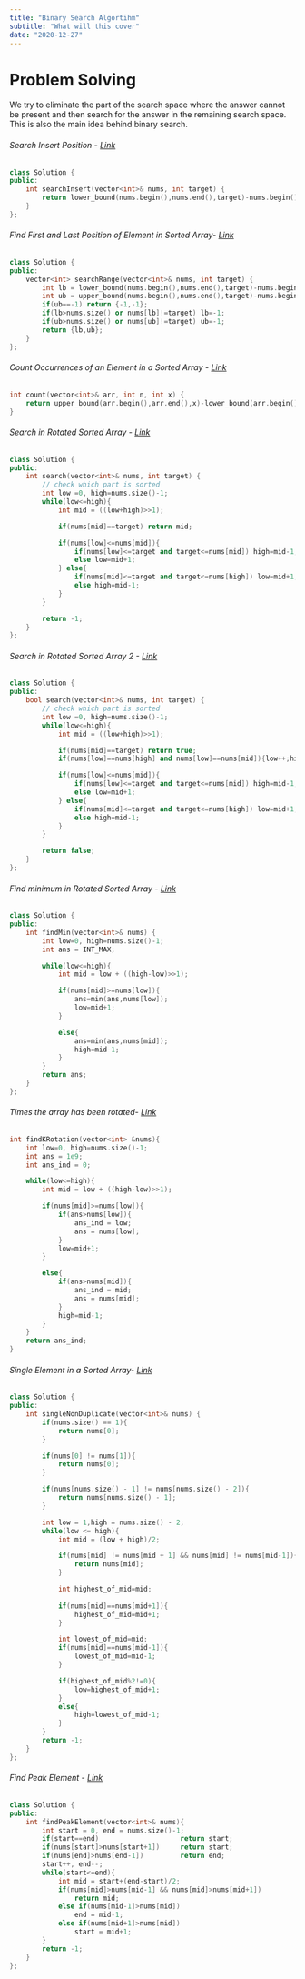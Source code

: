 ```yaml
---
title: "Binary Search Algortihm"
subtitle: "What will this cover"
date: "2020-12-27"
---
```



# Problem Solving

We try to eliminate the part of the search space where the answer cannot be present and then search for the answer in the remaining search space. This is also the main idea behind binary search.

###### Search Insert Position - [Link](https://leetcode.com/problems/search-insert-position/)

```cpp
class Solution {
public:
    int searchInsert(vector<int>& nums, int target) {
        return lower_bound(nums.begin(),nums.end(),target)-nums.begin();
    }
};
```

###### Find First and Last Position of Element in Sorted Array- [Link](https://leetcode.com/problems/find-first-and-last-position-of-element-in-sorted-array/)

```cpp
class Solution {
public:
    vector<int> searchRange(vector<int>& nums, int target) {
        int lb = lower_bound(nums.begin(),nums.end(),target)-nums.begin();
        int ub = upper_bound(nums.begin(),nums.end(),target)-nums.begin()-1;
        if(ub==-1) return {-1,-1};
        if(lb>nums.size() or nums[lb]!=target) lb=-1;
        if(ub>nums.size() or nums[ub]!=target) ub=-1;
        return {lb,ub};
    }
};
```

###### Count Occurrences of an Element in a Sorted Array - [Link](https://www.codingninjas.com/studio/problems/occurrence-of-x-in-a-sorted-array_630456)
```cpp
int count(vector<int>& arr, int n, int x) {
	return upper_bound(arr.begin(),arr.end(),x)-lower_bound(arr.begin(),arr.end(),x);
}
```

###### Search in Rotated Sorted Array - [Link](https://leetcode.com/problems/search-in-rotated-sorted-array/)

```cpp
class Solution {
public:
    int search(vector<int>& nums, int target) {
        // check which part is sorted
        int low =0, high=nums.size()-1;
        while(low<=high){
            int mid = ((low+high)>>1);

            if(nums[mid]==target) return mid;

            if(nums[low]<=nums[mid]){
                if(nums[low]<=target and target<=nums[mid]) high=mid-1;
                else low=mid+1;
            } else{
                if(nums[mid]<=target and target<=nums[high]) low=mid+1;
                else high=mid-1;
            }
        }

        return -1;
    }
};
```


###### Search in Rotated Sorted Array 2 - [Link](https://leetcode.com/problems/search-in-rotated-sorted-array-ii/)

```cpp
class Solution {
public:
    bool search(vector<int>& nums, int target) {
        // check which part is sorted
        int low =0, high=nums.size()-1;
        while(low<=high){
            int mid = ((low+high)>>1);

            if(nums[mid]==target) return true;
            if(nums[low]==nums[high] and nums[low]==nums[mid]){low++;high--; continue;}

            if(nums[low]<=nums[mid]){
                if(nums[low]<=target and target<=nums[mid]) high=mid-1;
                else low=mid+1;
            } else{
                if(nums[mid]<=target and target<=nums[high]) low=mid+1;
                else high=mid-1;
            }
        }

        return false;
    }
};
```

###### Find minimum in Rotated Sorted Array - [Link](https://leetcode.com/problems/find-minimum-in-rotated-sorted-array/description/)

```cpp
class Solution {
public:
    int findMin(vector<int>& nums) {
        int low=0, high=nums.size()-1;
        int ans = INT_MAX;

        while(low<=high){
            int mid = low + ((high-low)>>1);

            if(nums[mid]>=nums[low]){
                ans=min(ans,nums[low]);
                low=mid+1;
            }

            else{
                ans=min(ans,nums[mid]);
                high=mid-1;
            }
        }
        return ans;
    }
};
```


###### Times the array has been rotated- [Link](https://www.codingninjas.com/studio/problems/rotation_7449070?leftPanelTab=1)

```cpp
int findKRotation(vector<int> &nums){
    int low=0, high=nums.size()-1;
    int ans = 1e9;
    int ans_ind = 0;

    while(low<=high){
        int mid = low + ((high-low)>>1);

        if(nums[mid]>=nums[low]){
            if(ans>nums[low]){
                ans_ind = low;
                ans = nums[low];
            }
            low=mid+1;
        }

        else{
            if(ans>nums[mid]){
                ans_ind = mid;
                ans = nums[mid];
            }
            high=mid-1;
        }
    }
    return ans_ind;
}
```

###### Single Element in a Sorted Array- [Link](https://leetcode.com/problems/single-element-in-a-sorted-array/description/)

```cpp
class Solution {
public:
    int singleNonDuplicate(vector<int>& nums) {
        if(nums.size() == 1){
            return nums[0];
        }

        if(nums[0] != nums[1]){
            return nums[0];
        }

        if(nums[nums.size() - 1] != nums[nums.size() - 2]){
            return nums[nums.size() - 1];
        }

        int low = 1,high = nums.size() - 2;
        while(low <= high){
            int mid = (low + high)/2;

            if(nums[mid] != nums[mid + 1] && nums[mid] != nums[mid-1]){
                return nums[mid];
            }

            int highest_of_mid=mid;
            
            if(nums[mid]==nums[mid+1]){
                highest_of_mid=mid+1;
            }

            int lowest_of_mid=mid;
            if(nums[mid]==nums[mid-1]){
                lowest_of_mid=mid-1;
            }

            if(highest_of_mid%2!=0){
                low=highest_of_mid+1;
            }
            else{
                high=lowest_of_mid-1;
            }
        }
        return -1;
    }
};
```

###### Find Peak Element - [Link](https://leetcode.com/problems/find-peak-element/)

```cpp
class Solution {
public:
    int findPeakElement(vector<int>& nums){
        int start = 0, end = nums.size()-1;
        if(start==end)                    return start;
        if(nums[start]>nums[start+1])     return start;
        if(nums[end]>nums[end-1])         return end;
        start++, end--;
        while(start<=end){
            int mid = start+(end-start)/2;
            if(nums[mid]>nums[mid-1] && nums[mid]>nums[mid+1])
                return mid;
            else if(nums[mid-1]>nums[mid])
                end = mid-1;
            else if(nums[mid+1]>nums[mid])
                start = mid+1;
        }
        return -1;
    }
};
```


